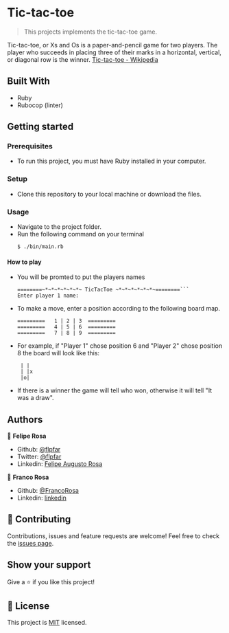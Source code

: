 # Tic-tac-toe

> This projects implements the tic-tac-toe game.

Tic-tac-toe, or Xs and Os is a paper-and-pencil game for two players. The player who succeeds in placing three of their marks in a horizontal, vertical, or diagonal row is the winner.
[Tic-tac-toe - Wikipedia](https://en.wikipedia.org/wiki/Tic-tac-toe)

## Built With

- Ruby
- Rubocop (linter)

## Getting started

### Prerequisites
- To run this project, you must have Ruby installed in your computer.

### Setup
- Clone this repository to your local machine or download the files.

### Usage
- Navigate to the project folder.
- Run the following command on your terminal
   ```
   $ ./bin/main.rb
   ```

#### How to play
- You will be promted to put the players names

   ```
   ========~*~*~*~*~*~*~ TicTacToe ~*~*~*~*~*~*~========```
   Enter player 1 name:
   ``` 
- To make a move, enter a position according to the following board map. 
   ```
   =========   1 | 2 | 3  =========
   =========   4 | 5 | 6  =========
   =========   7 | 8 | 9  =========
   ```
- For example, if "Player 1" chose position 6 and "Player 2" chose position 8 the board will look like this: 
   ```
    | | 
    | |x
    |o| 
   ```
- If there is a winner the game will tell who won, otherwise it will tell "It was a draw".

## Authors

👤 **Felipe Rosa**

- Github: [@flpfar](https://github.com/flpfar)
- Twitter: [@flpfar](https://twitter.com/flpfar)
- Linkedin: [Felipe Augusto Rosa](https://www.linkedin.com/in/felipe-augusto-rosa-7b96a4b1) 

👤 **Franco Rosa**

- Github: [@FrancoRosa](https://github.com/FrancoRosa)
- Linkedin: [linkedin](https://www.linkedin.com/in/franco-rosa-79972119b)

## 🤝 Contributing

Contributions, issues and feature requests are welcome!
Feel free to check the [issues page](issues/).

## Show your support

Give a ⭐️ if you like this project!

## 📝 License

This project is [MIT](lic.url) licensed.